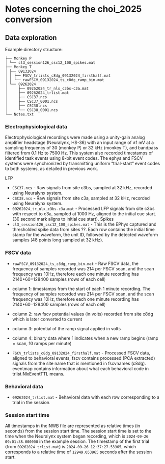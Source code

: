 # Notes concerning the choi_2025 conversion

## Data exploration

Example directory structure:

```
├── Monkey P
│ └── cl3_session126_csc12_100_spikes.mat
├── Monkey T
│ ├── 09132024
│ │ ├── FSCV_trlists_c8dg_09132024_firsthalf.mat
│ │ └── rawFSCV_09132024_ts_c8dg_ramp_bin.mat
│ └── 09262024
│     ├── 09262024_tr_nlx_c3bs-c3a.mat
│     ├── 09262024_trlist.mat
│     ├── CSC37.ncs
│     ├── CSC37_0001.ncs
│     ├── CSC38.ncs
│     └── CSC38_0001.ncs
└── Notes.txt
```

### Electrophysiological data

Electrophysiological recordings were made using a unity-gain analog amplifier headstage (Neuralynx, HS-36) with an
input range of ±1 mV at a sampling frequency of 30 (monkey P) or 32 kHz (monkey T), and bandpass filtered from 0.1 Hz
to 7500 Hz. This system also recorded timestamps of identified task events using 8-bit event codes. The ephys and FSCV
systems were synchronized by transmitting uniform “trial-start” event codes to both systems, as detailed in previous work.

LFP
- `CSC37.ncs` - Raw signals from site c3bs, sampled at 32 kHz, recorded using Neuralynx system.
- `CSC38.ncs` - Raw signals from site c3a, sampled at 32 kHz, recorded using Neuralynx system.
- `09262024_tr_nlx_c3bs-c3a.mat` - Processed LFP signals from site c3bs with respect to c3a, sampled at 1000 Hz, aligned to the initial cue start. (30 second mark aligns to initial cue start).
Spikes
- `cl3_session126_csc12_100_spikes.mat` - This is the EPhys captured and thresholded spike data from sites ??. Each row contains the initial time stamp for the waveform, the unit ID, followed by the detected waveform samples (48 points long sampled at 32 kHz).

### FSCV data

- `rawFSCV_09132024_ts_c8dg_ramp_bin.mat` - Raw FSCV data, the frequency of samples recorded was 214 per FSCV scan, and the scan frequency was 10Hz, therefore each one minute recording has 2140*60=128400 samples (rows of each cell)
- column 1: timestamps from the start of each 1 minute recording. The frequency of samples recorded was 214 per FSCV scan, and the scan frequency was 10Hz, therefore each one minute recording has 2140*60=128400 samples (rows of each cell)
- column 2: raw fscv potential values (in volts) recorded from site c8dg which is later converted to current
- column 3: potential of the ramp signal applied in volts
- column 4: binary data where 1 indicates when a new ramp begins (ramp = scan, 10 ramps per minute)

- `FSCV_trlists_c8dg_09132024_firsthalf.mat` - Processed FSCV data, aligned to behavioral events, fscv contains processed (PCA extracted) signals from the site name that is mentioned in fscvnames (c8dg). eventmap contains information about what each behavioral code in trlist.NlxEventTTL means.

### Behavioral data
- `09262024_trlist.mat` - Behavioral data with each row corresponding to a trial in the session.

### Session start time

All timestamps in the NWB file are represented as relative times (in seconds) from the session start time.
The session start time is set to the time when the Neuralynx system began recording, which is
`2024-09-26 09:01:38.000000` in the example session. The timestamp of the first trial (from `09262024_trlist.mat`)
is `2024-09-26 12:37:27.53965`, which corresponds to a relative time of `12949.053965` seconds after the session start.
